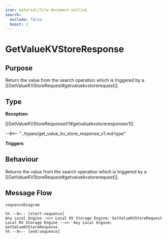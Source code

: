 ```yaml
---
icon: material/file-document-outline
search:
  exclude: false
  boost: 2
---
```


<div class="message" markdown>

# GetValueKVStoreResponse

## Purpose

<!-- --8<-- [start:purpose] -->
Return the value from the search operation which is triggered by a
[[GetValueKVStoreRequest#getvaluekvstorerequest]].

<!-- --8<-- [end:purpose] -->

## Type

<!-- --8<-- [start:type] -->
**Reception:**

[[GetValueKVStoreResponseV1#getvaluekvstoreresponsev1]]

--8<-- "../types/get_value_kv_store_response_v1.md:type"

**Triggers**

<!-- --8<-- [end:type] -->

## Behaviour

<!-- --8<-- [start:behaviour] -->
Returns the value from the search operation which is triggered by a
[[GetValueKVStoreRequest#getvaluekvstorerequest]].

<!-- --8<-- [end:behaviour] -->

## Message Flow

<!-- --8<-- [start:messages] -->
```mermaid
sequenceDiagram

%% --8<-- [start:sequence]
Any Local Engine ->>+ Local KV Storage Engine: GetValueKVStoreRequest
Local KV Storage Engine -->>- Any Local Engine: GetValueKVStoreResponse
%% --8<-- [end:sequence]
```

<!-- --8<-- [end:messages] -->

</div>
